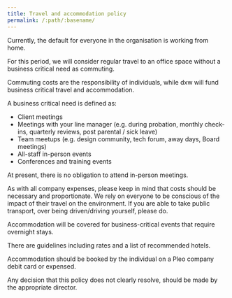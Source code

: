 ```yaml
---
title: Travel and accommodation policy
permalink: /:path/:basename/
---  
```


Currently, the default for everyone in the organisation is working from home.

For this period, we will consider regular travel to an office space without a business critical need as commuting.

Commuting costs are the responsibility of individuals, while dxw will fund business critical travel and accommodation.

A business critical need is defined as:

* Client meetings
* Meetings with your line manager (e.g. during probation, monthly check-ins, quarterly reviews, post parental / sick leave)
* Team meetups (e.g. design community, tech forum, away days, Board meetings)
* All-staff in-person events
* Conferences and training events

At present, there is no obligation to attend in-person meetings.

As with all company expenses, please keep in mind that costs should be necessary and proportionate. We rely on everyone to be conscious of the impact of their travel on the environment. If you are able to take public transport, over being driven/driving yourself, please do.

Accommodation will be covered for business-critical events that require overnight stays.

There are guidelines including rates and a list of recommended hotels.

Accommodation should be booked by the individual on a Pleo company debit card or expensed.

Any decision that this policy does not clearly resolve, should be made by the appropriate director.